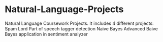 # Natural-Language-Projects
Natural Language Coursework Projects.
It includes 4 different projects:
  Spam Lord
  Part of speech tagger detection
  Naive Bayes
  Advanced Baive Bayes application in sentiment analyzer
